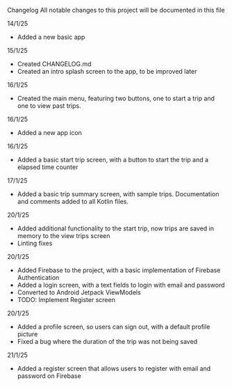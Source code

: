 Changelog
All notable changes to this project will be documented in this file

14/1/25
- Added a new basic app

15/1/25
- Created CHANGELOG.md
- Created an intro splash screen to the app, to be improved later

16/1/25
- Created the main menu, featuring two buttons, one to start a trip and one to view past trips.

16/1/25
- Added a new app icon

16/1/25
- Added a basic start trip screen, with a button to start the trip and a elapsed time counter

17/1/25
- Added a basic trip summary screen, with sample trips. Documentation and comments added to all 
  Kotlin files.

20/1/25
- Added additional functionality to the start trip, now trips are saved in memory to the view trips 
  screen
- Linting fixes

20/1/25
- Added Firebase to the project, with a basic implementation of Firebase Authentication
- Added a login screen, with a text fields to login with email and password
- Converted to Android Jetpack ViewModels
- TODO: Implement Register screen

20/1/25
- Added a profile screen, so users can sign out, with a default profile picture
- Fixed a bug where the duration of the trip was not being saved

21/1/25
- Added a register screen that allows users to register with email and password on Firebase